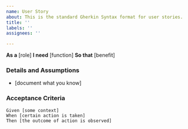 ```yaml
---
name: User Story
about: This is the standard Gherkin Syntax format for user stories.
title: ''
labels: ''
assignees: ''

---
```


**As a** [role]
**I need** [function]
**So that** [benefit]
### Details and Assumptions
* [document what you know]
### Acceptance Criteria
```gherkin
Given [some context]
When [certain action is taken]
Then [the outcome of action is observed]
```
